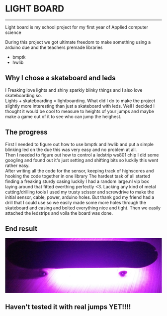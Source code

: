# LIGHT BOARD
---
Light board is my school project for my first year of Applied computer science

During this project we got ultimate freedom to make something using a arduino due and the teachers premade libraries
* bmptk
* hwlib

## Why I chose a skateboard and leds
I Freaking love lights and shiny sparkly blinky things and I also love skateboarding so.    
Lights + skateboarding = lightboarding. 
What did I do to make the project slightly more interesting than just a skateboard with leds.
Well I decided I thought it would be cool to measure to heights of your jumps and maybe make a game out of it to see who can jump the heighest.

## The progress
First I needed to figure out how to use bmptk and hwlib and put a simple blinking led on the due this was very easy and no problem at all.     
Then I needed to figure out how to control a ledstrip ws801 chip I did some googling and found out it's just setting and shifting bits so luckily this went rather easy.     
After writing all the code for the sensor, keeping track of highscores and hooking the code together in one library
The hardest task of all started finding a freaking sturdy casing luckily I had a random large.nl vip box laying around that fitted everthing perfectly <3.
Lacking any kind of metal cutting/drilling tools I used my trusty scissor and screwdrive to make the initial sensor, cable, power, arduino holes. But thank god my friend had a drill that I could use so we easily made some more holes through the skateboard and casing and bolted everything nice and tight.
Then we easily attached the ledstrips and voila the board was done.

## End result
![LighT Board logo](docs/logo.png)

## Haven't tested it with real jumps YET!!!!
